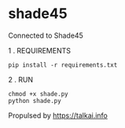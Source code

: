# shade45
Connected to Shade45 

1 . REQUIREMENTS 

    pip install -r requirements.txt

2 . RUN 
    
    chmod +x shade.py
    python shade.py


Propulsed by https://talkai.info
